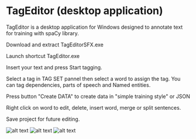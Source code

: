 # TagEditor (desktop application)
TagEditor is a desktop application for Windows designed to annotate text for training with spaCy library.

Download and extract TagEditorSFX.exe 

Launch shortcut TagEditor.exe

Insert your text and press Start tagging. 

Select a tag in TAG SET pannel then select a word to assign the tag. You can tag dependencies, parts of speech and Named entities.

Press button "Create DATA" to create data in "simple training style" or JSON

Right click on word to edit, delete, insert word, merge or split sentences.

Save project for future editing.

![alt text](https://raw.githubusercontent.com/GitDimma/Tag-Editor/master/dep.png)
![alt text](https://raw.githubusercontent.com/GitDimma/Tag-Editor/master/ner.png)
![alt text](https://raw.githubusercontent.com/GitDimma/Tag-Editor/master/datpic.png)
